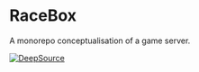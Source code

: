 # RaceBox

A monorepo conceptualisation of a game server.

[![DeepSource](https://app.deepsource.com/gh/rustymotors/racebox.svg/?label=active+issues&show_trend=true&token=1yY0wljAGURXO--BB6VsNeeI)](https://app.deepsource.com/gh/rustymotors/racebox/)
